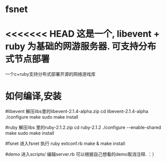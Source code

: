 fsnet
=====

<<<<<<< HEAD
这是一个, libevent + ruby 为基础的网游服务器. 可支持分布式节点部署
=======
一个c+ruby支持分布式部署开源的网络游戏库


# 如何编译,安装

#libevent
解压libs里的libevent-2.1.4-alpha.zip
cd libevent-2.1.4-alpha
./configure 
make
sudo make install

#ruby
解压libs 里的ruby-2.1.2.zip 
cd ruby-2.1.2
./configure --enable-shared
make
sudo make install


#fsnet
进入fsnet
执行
ruby extconf.rb
make & make install


#demo
进入scripts/ 
编辑server.rb
可以根据自己想看的demo取消注释. ：）

